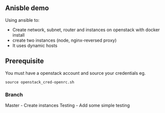 ## Anisble demo

Using ansible to:

* Create network, subnet, router and instances on openstack with docker install
* create two instances (node, nginx-reversed proxy)
* It uses dynamic hosts

## Prerequisite
You must have a openstack account and source your credentials eg.

```
source openstack_cred-openrc.sh
```
### Branch
Master - Create instances
Testing - Add some simple testing
